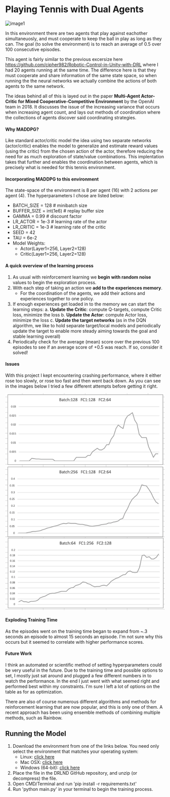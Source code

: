 [image1]: https://user-images.githubusercontent.com/10624937/42135623-e770e354-7d12-11e8-998d-29fc74429ca2.gif "Trained Agent"
[image2]: https://raw.githubusercontent.com/cipher982/playing-tennis-deep-reinforcement-learning/master/images/Screen%20Shot%202019-01-15%20at%2011.06.50%20PM.png



# Playing Tennis with Dual Agents
![image1]

In this environment there are two agents that play against eachother simultaneuosly, and must cooperate to keep the ball in play as long as they can. The goal (to solve the environment) is to reach an average of 0.5 over 100 consecutive episodes.

This agent is fairly similar to the previous excersize here https://github.com/cipher982/Robotic-Control-in-Unity-with-DRL where I had 20 agents running at the same time. The difference here is that they must cooperate and share information of the same state space, so when running the the neural networks we actually combine the actions of both agents to the same network.

The ideas behind all of this is layed out in the paper **Multi-Agent Actor-Critic for Mixed
Cooperative-Competitive Environment** by the OpenAI team in 2018. It discusses the issue of the increasing variance that occurs when increasing agent count, and lays out methods of coordination where the collections of agents discover said coordinating strategies.

#### Why MADDPG?
Like standard actor/critic model the idea using two separate networks (actor/critic) enables the model to generalize and estimate reward values (using the critic) from the chosen action of the actor, therefore reducing the need for as much exploration of state/value combinations. This implentation takes that further and enables the coordination between agents, which is precisely what is needed for this tennis environment.

#### Incorporating MADDPG to this environment
The state-space of the environment is 8 per agent (16) with 2 actions per agent (4). The hyperparameters I chose are listed below:
- BATCH_SIZE = 128        # minibatch size
- BUFFER_SIZE = int(1e6)  # replay buffer size
- GAMMA = 0.99            # discount factor
- LR_ACTOR = 1e-3         # learning rate of the actor
- LR_CRITIC = 1e-3        # learning rate of the critic
- SEED = 42
- TAU = 6e-2    
- Model Weights:
    - Actor(Layer1=256, Layer2=128) 
    - Critic(Layer1=256, Layer2=128)
  
#### A quick overview of the learning process
1. As usual with reinforcement learning we **begin with random noise** values to begin the exploration process. 
2. With each step of taking an action we **add to the experiences memory**.
    - For the coordination of the agents, we add their actions and experiences together to one policy.
3. If enough experiences get loaded in to the memory we can start the learning steps:
    a. **Update the Critic**: compute Q-targets, compute Critic loss, minimize the loss
    b. **Update the Actor**: compute Actor loss, minimize the loss
    c. **Update the target networks** (as in the DQN algorithm, we like to hold separate target/local models and periodically update the target to enable more steady aiming towards the goal and stable learning overall)
4. Periodically check for the average (mean) score over the previous 100 episodes to see if an average score of +0.5 was reach. If so, consider it solved!

#### Issues
With this project I kept encountering crashing performance, where it either rose too slowly, or rose too fast and then went back down. As you can see in the images below I tried a few different attempts before getting it right.

![image2]

#### Exploding Training Time
As the episodes went on the training time began to expand from ~.3 seconds an episode to almost 15 seconds an episode. I'm not sure why this occurs but it seemed to correlate with higher performance scores.


#### Future Work
I think an automated or scientific method of setting hyperparameters could be very useful in the future. Due to the training time and possible options to set, I mostly just sat around and plugged a few different numbers in to watch the performance. In the end I just went with what seemed right and performed best within my constraints. I'm sure I left a lot of options on the table as for as optimization. 

There are also of course numerous different algorithms and methods for reinforcement learning that are now popular, and this is only one of them. A recent approach has been using ensemble methods of combining multiple methods, such as Rainbow.


## Running the Model
1. Download the environment from one of the links below. You need only select the environment that matches your operating system:
    - Linux: [click here](https://s3-us-west-1.amazonaws.com/udacity-drlnd/P2/Reacher/Reacher_Linux.zip)
    - Mac OSX: [click here](https://s3-us-west-1.amazonaws.com/udacity-drlnd/P2/Reacher/Reacher.app.zip)
    - Windows (64-bit): [click here](https://s3-us-west-1.amazonaws.com/udacity-drlnd/P2/Reacher/Reacher_Windows_x86_64.zip)
2. Place the file in the DRLND GitHub repository, and unzip (or decompress) the file.
3. Open CMD/Terminal and run 'pip install -r requirements.txt'
4. Run 'python main.py' in your terminal to begin the training process.



